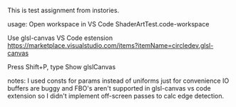 This is test assignment from instories.

usage:
Open workspace in VS Code
ShaderArtTest.code-workspace

Use glsl-canvas VS Code estension
https://marketplace.visualstudio.com/items?itemName=circledev.glsl-canvas

Press Shift+P, type Show glslCanvas

notes:
I used consts for params instead of uniforms just for convenience
IO buffers are buggy and FBO's aren't supported in glsl-canvas vs code extension so I didn't implement off-screen passes to calc edge detection.
